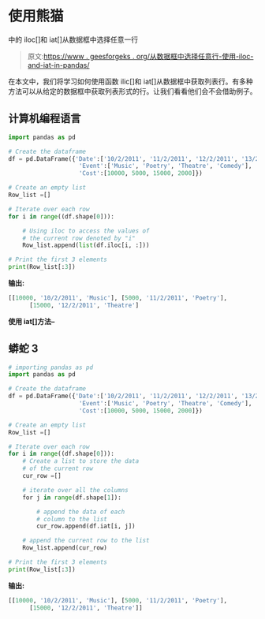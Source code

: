 # 使用熊猫

中的 iloc[]和 iat[]从数据框中选择任意一行

> 原文:[https://www . geesforgeks . org/从数据框中选择任意行-使用-iloc-and-iat-in-pandas/](https://www.geeksforgeeks.org/select-any-row-from-a-dataframe-using-iloc-and-iat-in-pandas/)

在本文中，我们将学习如何使用函数 ilic[]和 iat[]从数据框中获取列表行。有多种方法可以从给定的数据框中获取列表形式的行。让我们看看他们会不会借助例子。

## 计算机编程语言

```py
import pandas as pd

# Create the dataframe
df = pd.DataFrame({'Date':['10/2/2011', '11/2/2011', '12/2/2011', '13/2/11'],
                    'Event':['Music', 'Poetry', 'Theatre', 'Comedy'],
                    'Cost':[10000, 5000, 15000, 2000]})

# Create an empty list
Row_list =[]

# Iterate over each row
for i in range((df.shape[0])):

    # Using iloc to access the values of 
    # the current row denoted by "i"
    Row_list.append(list(df.iloc[i, :]))

# Print the first 3 elements
print(Row_list[:3])
```

**输出:**

```py
[[10000, '10/2/2011', 'Music'], [5000, '11/2/2011', 'Poetry'],
      [15000, '12/2/2011', 'Theatre']
```

**使用 iat[]方法–**

## 蟒蛇 3

```py
# importing pandas as pd
import pandas as pd

# Create the dataframe
df = pd.DataFrame({'Date':['10/2/2011', '11/2/2011', '12/2/2011', '13/2/11'],
                    'Event':['Music', 'Poetry', 'Theatre', 'Comedy'],
                    'Cost':[10000, 5000, 15000, 2000]})

# Create an empty list
Row_list =[]

# Iterate over each row
for i in range((df.shape[0])):
    # Create a list to store the data
    # of the current row
    cur_row =[]

    # iterate over all the columns
    for j in range(df.shape[1]):

        # append the data of each
        # column to the list
        cur_row.append(df.iat[i, j])

    # append the current row to the list
    Row_list.append(cur_row)

# Print the first 3 elements
print(Row_list[:3])
```

**输出:**

```py
[[10000, '10/2/2011', 'Music'], [5000, '11/2/2011', 'Poetry'], 
      [15000, '12/2/2011', 'Theatre']]
```
